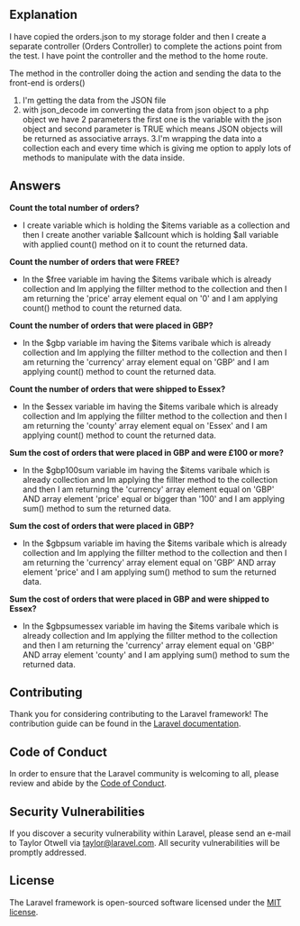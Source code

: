 

## Explanation

I have copied the orders.json to my storage folder and then I create a separate controller (Orders Controller) to complete the actions point from the test. 
I have point the controller and the method to the home route. 

The method in the controller doing the action and sending the data to the front-end is orders() 

1. I'm getting the data from the JSON file
2. with json_decode im converting the data from json object to a php object we have 2 parameters the first one is the variable with the json object and second parameter is TRUE which means JSON objects will be returned as associative arrays.
3.I'm wrapping the data into a collection each and every time which is giving me option to apply lots of methods to manipulate with the data inside.


## Answers


<b>Count the total number of orders?</b>
- I create variable which is holding the $items variable as a collection and then I create another variable $allcount which is holding $all variable with applied count() method on it to count the returned data.


<b>Count the number of orders that were FREE?</b>
-  In the $free variable im having the $items varibale which is already collection and Im applying the fillter method to the collection and then I am returning the 'price' array element equal on '0' and I am applying count() method to count the returned data.

<b>Count the number of orders that were placed in GBP?</b>
-  In the $gbp variable im having the $items varibale which is already collection and Im applying the fillter method to the collection and then I am returning the 'currency' array element equal on 'GBP' and I am applying count() method  to count the returned data.


<b>Count the number of orders that were shipped to Essex?</b>
-  In the $essex variable im having the $items varibale which is already collection and Im applying the fillter method to the collection and then I am returning the 'county' array element equal on 'Essex' and I am applying count() method  to count the returned data.


<b>Sum the cost of orders that were placed in GBP and were £100 or more?</b>
-  In the $gbp100sum variable im having the $items varibale which is already collection and Im applying the fillter method to the collection and then I am returning the 'currency' array element equal on 'GBP'  AND array element 'price' equal or bigger than '100' and I am applying sum() method to sum the returned data.

<b>Sum the cost of orders that were placed in GBP?</b>
 - In the $gbpsum variable im having the $items varibale which is already collection and Im applying the fillter method to the collection and then I am returning the 'currency' array element equal on 'GBP'  AND array element 'price' and I am applying sum() method to sum the returned data.


<b>Sum the cost of orders that were placed in GBP and were shipped to Essex?</b>
 - In the $gbpsumessex variable im having the $items varibale which is already collection and Im applying the fillter method to the collection and then I am returning the 'currency' array element equal on 'GBP'  AND array element 'county' and I am applying sum() method to sum the returned data.













## Contributing

Thank you for considering contributing to the Laravel framework! The contribution guide can be found in the [Laravel documentation](https://laravel.com/docs/contributions).

## Code of Conduct

In order to ensure that the Laravel community is welcoming to all, please review and abide by the [Code of Conduct](https://laravel.com/docs/contributions#code-of-conduct).

## Security Vulnerabilities

If you discover a security vulnerability within Laravel, please send an e-mail to Taylor Otwell via [taylor@laravel.com](mailto:taylor@laravel.com). All security vulnerabilities will be promptly addressed.

## License

The Laravel framework is open-sourced software licensed under the [MIT license](https://opensource.org/licenses/MIT).
